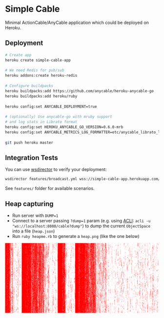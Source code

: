 # Simple Cable

Minimal ActionCable/AnyCable application which could be deployed on Heroku.

## Deployment

```sh
# Create app
heroku create simple-cable-app

# We need Redis for pub/sub
heroku addons:create heroku-redis

# Configure buildpacks
heroku buildpacks:add https://github.com/anycable/heroku-anycable-go
heroku buildpacks:add heroku/ruby

heroku config:set ANYCABLE_DEPLOYMENT=true

# (optionally) Use anycable-go with mruby support
# and log stats in Librato format
heroku config:set HEROKU_ANYCABLE_GO_VERSION=0.6.0-mrb
heroku config:set ANYCABLE_METRICS_LOG_FORMATTER=etc/anycable_librato_logger.rb

git push heroku master
```

## Integration Tests

You can use [wsdirector](https://github.com/palkan/wsdirector) to verify your deployment:

```sh
wsdirector features/broadcast.yml wss://simple-cable-app.herokuapp.com/cable -s 10
```

See `features/` folder for available scenarios.

## Heap capturing

- Run server with `DUMP=1`
- Connect to a server passing `?dump=1` param (e.g. using [ACLI](https://github.com/palkan/acli): `acli -u "ws://localhost:8080/cable?dump"`) to dump the current `ObjectSpace` into a file (`heap.json`)
- Run `ruby heapme.rb` to generate a `heap.png` (like the one below)

![](./heap.png)

